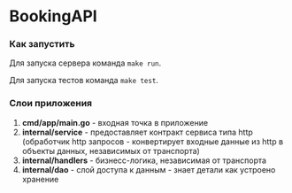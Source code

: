 # BookingAPI

### Как запустить

Для запуска сервера команда `make run`.

Для запуска тестов команда `make test`.

### Слои приложения

1) **cmd/app/main.go** - входная точка в приложение
2) **internal/service** - предоставляет контракт сервиса типа http (обработчик http запросов - конвертирует входные данные из http в объекты данных, независимых от транспорта)
3) **internal/handlers** - бизнесс-логика, независимая от транспорта
4) **internal/dao** - слой доступа к данным - знает детали как устроено хранение
